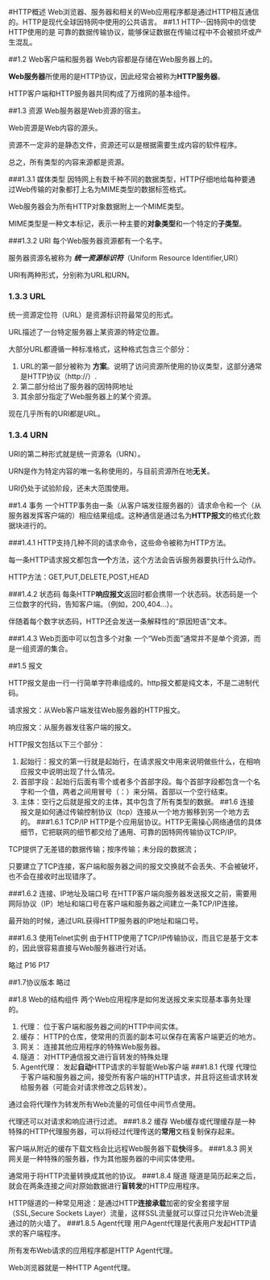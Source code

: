 #HTTP概述
Web浏览器、服务器和相关的Web应用程序都是通过HTTP相互通信的。HTTP是现代全球因特网中使用的公共语言。
##1.1 HTTP--因特网中的信使
HTTP使用的是 可靠的数据传输协议，能够保证数据在传输过程中不会被损坏或产生混乱。

##1.2 Web客户端和服务器
Web内容都是存储在Web服务器上的。

**Web服务器**所使用的是HTTP协议，因此经常会被称为**HTTP服务器**。

HTTP客户端和HTTP服务器共同构成了万维网的基本组件。

##1.3 资源
Web服务器是Web资源的宿主。

Web资源是Web内容的源头。

资源不一定非的是静态文件，资源还可以是根据需要生成内容的软件程序。

总之，所有类型的内容来源都是资源。

###1.3.1 媒体类型
因特网上有数千种不同的数据类型，HTTP仔细地给每种要通过Web传输的对象都打上名为MIME类型的数据标签格式。

Web服务器会为所有HTTP对象数据附上一个MIME类型。

MIME类型是一种文本标记，表示一种主要的**对象类型**和一个特定的**子类型**。

###1.3.2 URI
每个Web服务器资源都有一个名字。

服务器资源名被称为 ***统一资源标识符***（Uniform Resource Identifier,URI）

URI有两种形式，分别称为URL和URN。

### 1.3.3 URL
统一资源定位符（URL）是资源标识符最常见的形式。

URL描述了一台特定服务器上某资源的特定位置。

大部分URL都遵循一种标准格式，这种格式包含三个部分：

1. URL的第一部分被称为 **方案**。说明了访问资源所使用的协议类型，这部分通常是HTTP协议（http://）.
2. 第二部分给出了服务器的因特网地址
3. 其余部分指定了Web服务器上的某个资源。

现在几乎所有的URI都是URL。

### 1.3.4 URN
URI的第二种形式就是统一资源名（URN）。

URN是作为特定内容的唯一名称使用的，与目前资源所在地**无关**。

URI仍处于试验阶段，还未大范围使用。

##1.4 事务
一个HTTP事务由一条（从客户端发往服务器的）请求命令和一个（从服务器发挥客户端的）相应结果组成。这种通信是通过名为**HTTP报文**的格式化数据块进行的。

###1.4.1
HTTP支持几种不同的请求命令，这些命令被称为HTTP方法。

每一条HTTP请求报文都包含**一个**方法，这个方法会告诉服务器要执行什么动作。

HTTP方法：GET,PUT,DELETE,POST,HEAD

###1.4.2 状态码
每条HTTP**响应报文**返回时都会携带一个状态码。状态码是一个三位数字的代码，告知客户端。（例如，200,404...）。

伴随着每个数字状态码，HTTP还会发送一条解释性的“原因短语”文本。

###1.4.3 Web页面中可以包含多个对象
一个“Web页面”通常并不是单个资源，而是一组资源的集合。

##1.5 报文

HTTP报文是由一行一行简单字符串组成的。http报文都是纯文本，不是二进制代码。

请求报文：从Web客户端发往Web服务器的HTTP报文。

响应报文：从服务器发往客户端的报文。

HTTP报文包括以下三个部分：

1. 起始行：报文的第一行就是起始行，在请求报文中用来说明做些什么，在相响应报文中说明出现了什么情况。
2. 首部字段：起始行后面有零个或者多个首部字段。每个首部字段都包含一个名字和一个值，两者之间用冒号（：）来分隔，首部以一个空行结束。
3. 主体：空行之后就是报文的主体，其中包含了所有类型的数据。
##1.6 连接
报文是如何通过传输控制协议（tcp）连接从一个地方搬移到另一个地方去的。
###1.6.1 TCP/IP
HTTP是个应用层协议。HTTP无需操心网络通信的具体细节，它把联网的细节都交给了通用、可靠的因特网传输协议TCP/IP。

TCP提供了无差错的数据传输；按序传输；未分段的数据流；

只要建立了TCP连接，客户端和服务器之间的报文交换就不会丢失、不会被破坏，也不会在接收时出现错序了。

###1.6.2 连接、IP地址及端口号
在HTTP客户端向服务器发送报文之前，需要用网际协议（IP）地址和端口号在客户端和服务器之间建立一条TCP/IP连接。

最开始的时候，通过URL获得HTTP服务器的IP地址和端口号。

###1.6.3 使用Telnet实例
由于HTTP使用了TCP/IP传输协议，而且它是基于文本的，因此很容易直接与Web服务器进行对话。

略过  P16 P17

##1.7协议版本  略过

##1.8  Web的结构组件
两个Web应用程序是如何发送报文来实现基本事务处理的。
1. 代理：  位于客户端和服务器之间的HTTP中间实体。
2. 缓存：  HTTP的仓库，使常用的页面的副本可以保存在离客户端更近的地方。
3. 网关：  连接其他应用程序的特殊Web服务器。
4. 隧道：  对HTTP通信报文进行盲转发的特殊处理
5. Agent代理： 发起**自动**HTTP请求的半智能Web客户端
###1.8.1 代理
代理位于客户端和服务器之间，接受所有客户端的HTTP请求，并且将这些请求转发给服务器（可能会对请求修改之后转发）。

通过会将代理作为转发所有Web流量的可信任中间节点使用。

代理还可以对请求和响应进行过滤。
###1.8.2 缓存
Web缓存或代理缓存是一种特殊的HTTP代理服务器，可以将经过代理传送的**常用**文档复制保存起来。

客户端从附近的缓存下载文档会比远程Web服务器下载**快**得多。
###1.8.3 网关
网关是一种特殊的服务器，作为其他服务器的中间实体使用。

通常用于将HTTP流量转换成其他的协议。
###1.8.4 隧道
隧道是简历起来之后，就会在两条连接之间对原始数据进行**盲转发**的HTTP应用程序。

HTTP隧道的一种常见用途：是通过HTTP**连接承载**加密的安全套接字层（SSL,Secure Sockets Layer）流量，这样SSL流量就可以穿过只允许Web流量通过的防火墙了。
###1.8.5 Agent代理
用户Agent代理是代表用户发起HTTP请求的客户端程序。

所有发布Web请求的应用程序都是HTTP Agent代理。

Web浏览器就是一种HTTP Agent代理。